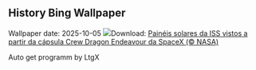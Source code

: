 ## History Bing Wallpaper
Wallpaper date: 2025-10-05
![](https://www.bing.com/th?id=OHR.DragonEndeavour_PT-BR6949241146_UHD.jpg&w=1000)Download: [Painéis solares da ISS vistos a partir da cápsula Crew Dragon Endeavour da SpaceX (© NASA)](https://www.bing.com/th?id=OHR.DragonEndeavour_PT-BR6949241146_UHD.jpg)

Auto get programm by LtgX
